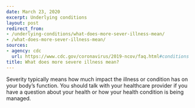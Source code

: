 ```yaml
---
date: March 23, 2020
excerpt: Underlying conditions
layout: post
redirect_from:
- /underlying-conditions/what-does-more-sever-illness-mean/
- /what-does-more-sever-illness-mean/
sources:
- agency: cdc
  url: https://www.cdc.gov/coronavirus/2019-ncov/faq.html#conditions
title: What does more severe illness mean?
---
```


Severity typically means how much impact the illness or condition has on your body’s function.  You should talk with your healthcare provider if you have a question about your health or how your health condition is being managed.